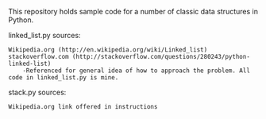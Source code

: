 This repository holds sample code for a number of classic data structures in Python.

linked_list.py sources:

    Wikipedia.org (http://en.wikipedia.org/wiki/Linked_list)
    stackoverflow.com (http://stackoverflow.com/questions/280243/python-linked-list)
        -Referenced for general idea of how to approach the problem. All code in linked_list.py is mine.

stack.py sources:

    Wikipedia.org link offered in instructions